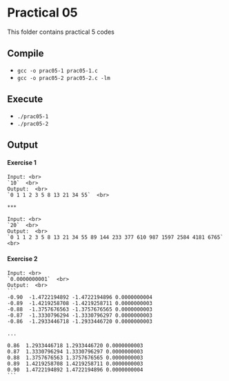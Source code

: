 # Practical 05

This folder contains practical 5 codes

## Compile

- `gcc -o prac05-1 prac05-1.c`
- `gcc -o prac05-2 prac05-2.c -lm`

## Execute

- `./prac05-1`
- `./prac05-2`

## Output

#### Exercise 1 
    Input: <br>
    `10`  <br>
    Output:  <br>
    `0 1 1 2 3 5 8 13 21 34 55`  <br>

    ***

    Input: <br>
    `20`  <br>
    Output:  <br>
    `0 1 1 2 3 5 8 13 21 34 55 89 144 233 377 610 987 1597 2584 4181 6765`  <br>


#### Exercise 2
    Input: <br>
    `0.0000000001`  <br>
    Output:  <br>
    ```
    -0.90  -1.4722194892 -1.4722194896 0.0000000004 
    -0.89  -1.4219258708 -1.4219258711 0.0000000003
    -0.88  -1.3757676563 -1.3757676565 0.0000000003
    -0.87  -1.3330796294 -1.3330796297 0.0000000003
    -0.86  -1.2933446718 -1.2933446720 0.0000000003
    
    ...
    
    0.86  1.2933446718 1.2933446720 0.0000000003
    0.87  1.3330796294 1.3330796297 0.0000000003
    0.88  1.3757676563 1.3757676565 0.0000000003
    0.89  1.4219258708 1.4219258711 0.0000000003
    0.90  1.4722194892 1.4722194896 0.0000000004
    ```





